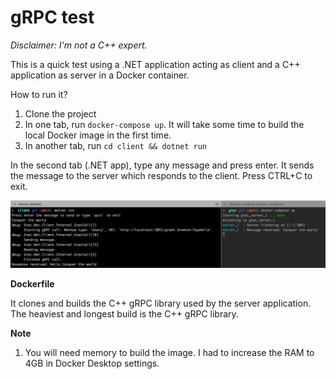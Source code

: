 # gRPC test

*Disclaimer: I'm not a C++ expert.*

This is a quick test using a .NET application acting as client and a C++ application as server in a Docker container.

How to run it?

1. Clone the project
2. In one tab, run `docker-compose up`. It will take some time to build the local Docker image in the first time. 
3. In another tab, run `cd client && dotnet run`

In the second tab (.NET app), type any message and press enter. It sends the message to the server which responds to the client. Press CTRL+C to exit.

![screenshot](screenshot.png)

**Dockerfile**

It clones and builds the C++ gRPC library used by the server application. The heaviest and longest build is the C++ gRPC library.


**Note**

1. You will need memory to build the image. I had to increase the RAM to 4GB in Docker Desktop settings.
